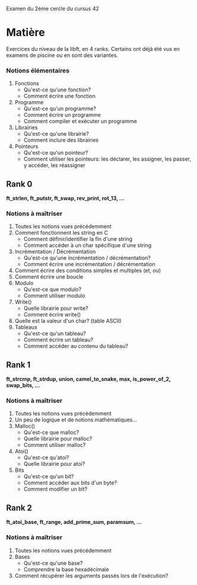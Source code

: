 Examen du 2ème cercle du cursus 42

# Matière
Exercices du niveau de la libft, en 4 ranks. Certains ont déjà été vus en examens de piscine ou en sont des variantes.

### Notions élémentaires
1. Fonctions
   - Qu'est-ce qu'une fonction?
   - Comment écrire une fonction
2. Programme
   - Qu'est-ce qu'un programme?
   - Comment écrire un programme
   - Comment compiler et exécuter un programme
3. Librairies
    - Qu'est-ce qu'une librairie?
    - Comment inclure des librairies
4. Pointeurs
   - Qu'est-ce qu'un pointeur?
   - Comment utiliser les pointeurs: les déclarer, les assigner, les passer, y accéder, les réassigner

## Rank 0
**ft_strlen, ft_putstr, ft_swap, rev_print, rot_13, ...**
### Notions à maîtriser
1. Toutes les notions vues précédemment
2. Comment fonctionnent les string en C
   - Comment définir/identifier la fin d'une string
   - Comment accéder à un char spécifique d'une string
3. Incrémentation / Décrémentation
   - Qu'est-ce qu'une incrémentation / décrémentation?
   - Comment écrire une incrémentation / décrémentation
4. Comment écrire des conditions simples et multiples (et, ou)
5. Comment écrire une boucle
6. Modulo
    - Qu'est-ce que modulo?
    - Comment utiliser modulo
7. Write()
    - Quelle librairie pour write?
    - Comment écrire write()
8. Quelle est la valeur d'un char? (table ASCII)
9. Tableaux
    - Qu'est-ce qu'un tableau?
    - Comment écrire un tableau?
    - Comment accéder au contenu du tableau?

## Rank 1
**ft_strcmp, ft_strdup, union, camel_to_snake, max, is_power_of_2, swap_bits, ...**
### Notions à maîtriser
1. Toutes les notions vues précédemment
2. Un peu de logique et de notions mathématiques...
3. Malloc()
   - Qu'est-ce que malloc?
   - Quelle librairie pour malloc?
   - Comment utiliser malloc?
5. Atoi()
   - Qu'est-ce qu'atoi?
   - Quelle librairie pour atoi?
6. Bits
   - Qu'est-ce qu'un bit?
   - Comment accéder aux bits d'un byte?
   - Comment modifier un bit?

## Rank 2
**ft_atoi_base, ft_range, add_prime_sum, paramsum, ...**
### Notions à maîtriser
1. Toutes les notions vues précédemment
2. Bases
   - Qu'est-ce qu'une base?
   - Comprendre la base hexadécimale
3. Comment récupérer les arguments passés lors de l'exécution?

